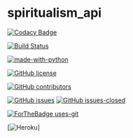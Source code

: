 # spiritualism_api

[![Codacy Badge](https://app.codacy.com/project/badge/Grade/61649572d5ae40c38400349e48eb7a4e)](https://www.codacy.com/manual/quantumofhope/spiritualism_api?utm_source=github.com&amp;utm_medium=referral&amp;utm_content=quantumofhope/spiritualism_api&amp;utm_campaign=Badge_Grade)

[![Build Status](https://travis-ci.org/quantumofhope/spiritualism_api.svg?branch=master)](https://travis-ci.org/quantumofhope/spiritualism_api)

[![made-with-python](https://img.shields.io/badge/Made%20with-Python-1f425f.svg)](https://www.python.org/)

[![GitHub license](https://img.shields.io/github/license/Naereen/StrapDown.js.svg)](https://github.com/Naereen/StrapDown.js/blob/master/LICENSE)


[![GitHub contributors](https://img.shields.io/github/contributors/Naereen/StrapDown.js.svg)](https://GitHub.com/Naereen/StrapDown.js/graphs/contributors/)

[![GitHub issues](https://img.shields.io/github/issues/Naereen/StrapDown.js.svg)](https://GitHub.com/Naereen/StrapDown.js/issues/)
[![GitHub issues-closed](https://img.shields.io/github/issues-closed/Naereen/StrapDown.js.svg)](https://GitHub.com/Naereen/StrapDown.js/issues?q=is%3Aissue+is%3Aclosed)

[![ForTheBadge uses-git](http://ForTheBadge.com/images/badges/uses-git.svg)](https://GitHub.com/)

[![Heroku](https://heroku-badge.herokuapp.com/?app=heroku-badge)]

